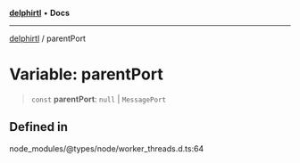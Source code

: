 [**delphirtl**](../README.md) • **Docs**

***

[delphirtl](../globals.md) / parentPort

# Variable: parentPort

> `const` **parentPort**: `null` \| `MessagePort`

## Defined in

node\_modules/@types/node/worker\_threads.d.ts:64

